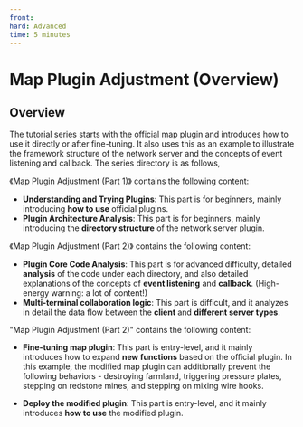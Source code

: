 ```yaml
--- 
front: 
hard: Advanced 
time: 5 minutes 
--- 
```


# Map Plugin Adjustment (Overview) 
## Overview 

The tutorial series starts with the official map plugin and introduces how to use it directly or after fine-tuning. It also uses this as an example to illustrate the framework structure of the network server and the concepts of event listening and callback. The series directory is as follows, 

《Map Plugin Adjustment (Part 1)》 contains the following content: 

* **Understanding and Trying Plugins**: This part is for beginners, mainly introducing **how to use** official plugins. 
* **Plugin Architecture Analysis**: This part is for beginners, mainly introducing the **directory structure** of the network server plugin. 

《Map Plugin Adjustment (Part 2)》 contains the following content: 

* **Plugin Core Code Analysis**: This part is for advanced difficulty, detailed **analysis** of the code under each directory, and also detailed explanations of the concepts of **event listening** and **callback**. (High-energy warning: a lot of content!) 
* **Multi-terminal collaboration logic**: This part is difficult, and it analyzes in detail the data flow between the **client** and **different server types**. 

"Map Plugin Adjustment (Part 2)" contains the following content: 

* **Fine-tuning map plugin**: This part is entry-level, and it mainly introduces how to expand **new functions** based on the official plugin. In this example, the modified map plugin can additionally prevent the following behaviors - destroying farmland, triggering pressure plates, stepping on redstone mines, and stepping on mixing wire hooks. 

* **Deploy the modified plugin**: This part is entry-level, and it mainly introduces **how to use** the modified plugin. 

